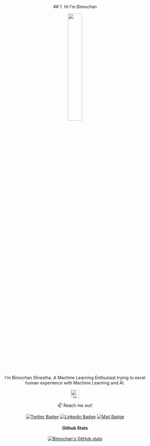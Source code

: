  <div align='center'>
 ## 1. Hi I'm Bimochan 

 <p> <a href='#'>
  <img src='https://media.giphy.com/media/ZVik7pBtu9dNS/giphy.gif' height=30% width=30%></a>
</p></a>
 
 I'm Bimochan Shrestha. A Machine Learning Enthusiast trying to excel human experience with Machine Learning and AI.
 
 <img src="https://user-images.githubusercontent.com/1303154/88677602-1635ba80-d120-11ea-84d8-d263ba5fc3c0.gif" width="28px" alt="hi">


:mailbox: Reach me out!

[![Twitter Badge](https://img.shields.io/badge/-@BimochanShrest1-1ca0f1?style=flat&labelColor=1ca0f1&logo=twitter&logoColor=white&link=https://twitter.com/BimochanShrest1)](https://twitter.com/BimochanShrest1) [![Linkedin Badge](https://img.shields.io/badge/-bimochan-0e76a8?style=flat&labelColor=0e76a8&logo=linkedin&logoColor=white)](https://www.linkedin.com/in/bimochan-shrestha-b775831a6/)  [![Mail Badge](https://img.shields.io/badge/-bimoai857-c0392b?style=flat&labelColor=c0392b&logo=gmail&logoColor=white)](mailto:bimoai857@gmail.com)

 
#### Github Stats

[![Bimochan's GitHub stats](https://github-readme-stats.vercel.app/api?username=bimoai857&hide=contribs,prs,issues)](https://github.com/bimoai857/github-readme-stats)


</div>